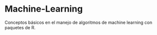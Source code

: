 # Machine-Learning
Conceptos básicos en el manejo de algoritmos de machine learning con paquetes de R.
